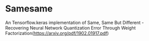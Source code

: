 # Samesame
An Tensorflow.keras implementation of Same, Same But Different - Recovering Neural Network Quantization Error Through Weight Factorization(https://arxiv.org/pdf/1902.01917.pdf)
